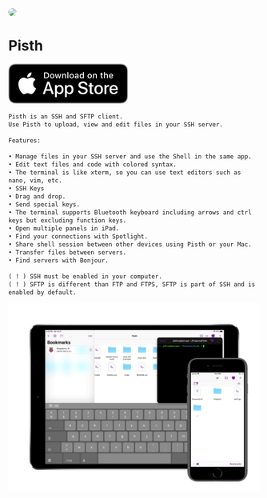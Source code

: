 <img style='border-radius: 25px;' src="https://raw.githubusercontent.com/ColdGrub1384/Pisth/master/Pisth/Assets.xcassets/AppIcon.appiconset/Icon-App-60x60%402x.png">

# Pisth


[![Download on the App Store](/appstorebadge.svg)](https://itunes.apple.com/us/app/pisth/id1331070425?ls=1&mt=8)

```
Pisth is an SSH and SFTP client.
Use Pisth to upload, view and edit files in your SSH server.

Features:

• Manage files in your SSH server and use the Shell in the same app.
• Edit text files and code with colored syntax.
• The terminal is like xterm, so you can use text editors such as nano, vim, etc. 
• SSH Keys
• Drag and drop.
• Send special keys.
• The terminal supports Bluetooth keyboard including arrows and ctrl keys but excluding function keys.
• Open multiple panels in iPad.
• Find your connections with Spotlight.
• Share shell session between other devices using Pisth or your Mac.
• Transfer files between servers.
• Find servers with Bonjour.

( ! ) SSH must be enabled in your computer.
( ! ) SFTP is different than FTP and FTPS, SFTP is part of SSH and is enabled by default.
```

![Screenshots](screenshots.png)
